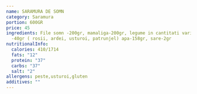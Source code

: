 ```yaml
---
name: SARAMURA DE SOMN
category: Saramura
portion: 600GR
price: 45
ingredients: File somn -200gr, mamaliga-200gr, legume in cantitati variabile
  -40gr ( rosii, ardei, usturoi, patrunjel) apa-158gr, sare-2gr
nutritionalInfo:
  calories: 410/1714
  fats: "12"
  protein: "37"
  carbs: "37"
  salt: "2"
allergens: peste,usturoi,gluten
additives: ""
---
```

